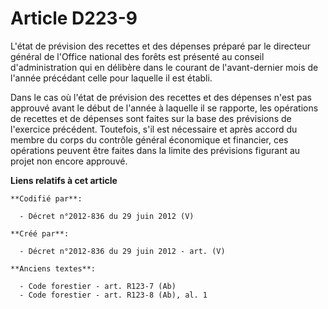 # Article D223-9

L'état de prévision des recettes et des dépenses préparé par le directeur général de l'Office national des forêts est
présenté au conseil d'administration qui en délibère dans le courant de l'avant-dernier mois de l'année précédant celle pour
laquelle il est établi.

Dans le cas où l'état de prévision des recettes et des dépenses n'est pas approuvé avant le début de l'année à laquelle il se
rapporte, les opérations de recettes et de dépenses sont faites sur la base des prévisions de l'exercice précédent.
Toutefois, s'il est nécessaire et après accord du membre du corps du contrôle général économique et financier, ces opérations
peuvent être faites dans la limite des prévisions figurant au projet non encore approuvé.

**Liens relatifs à cet article**

	**Codifié par**:

	  - Décret n°2012-836 du 29 juin 2012 (V)

	**Créé par**:

	  - Décret n°2012-836 du 29 juin 2012 - art. (V)

	**Anciens textes**:

	  - Code forestier - art. R123-7 (Ab)
	  - Code forestier - art. R123-8 (Ab), al. 1
